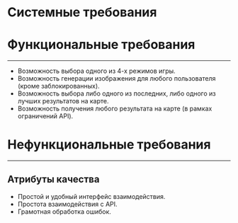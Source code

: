 # Системные требования

# **Функциональные требования**

---

- Возможность выбора одного из 4-х режимов игры.
- Возможность генерации изображения для любого пользователя (кроме заблокированных).
- Возможность выбора либо одного из последних, либо одного из лучших результатов на карте.
- Возможность получения любого результата на карте (в рамках ограничений API).

# **Нефункциональные требования**

---

## **Атрибуты качества**

- Простой и удобный интерфейс взаимодействия.
- Простота взаимодействия с API.
- Грамотная обработка ошибок.